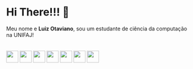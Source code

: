 # Hi There!!! 👋
Meu nome e **Luiz Otaviano**, sou um estudante de ciência da computação na UNIFAJ!
<br>
<br>
<br>
<img src="https://cdn.jsdelivr.net/gh/devicons/devicon/icons/html5/html5-original.svg" width= "32px" height="32px" />
<img src="https://cdn.jsdelivr.net/gh/devicons/devicon/icons/css3/css3-original.svg" width= "32px" height="32px"/>
<img src="https://cdn.jsdelivr.net/gh/devicons/devicon/icons/javascript/javascript-original.svg" width= "32px" height="32px"/>
<img src="https://cdn.jsdelivr.net/gh/devicons/devicon/icons/python/python-plain.svg" width= "32px" height="32px"/>
<img src="https://cdn.jsdelivr.net/gh/devicons/devicon/icons/vscode/vscode-original.svg" width= "32px" height="32px"/>
<img src="https://cdn.jsdelivr.net/gh/devicons/devicon/icons/pycharm/pycharm-original.svg" width= "32px" height="32px"/>
<img src="https://cdn.jsdelivr.net/gh/devicons/devicon/icons/git/git-original.svg" width= "32px" height="32px"/>
